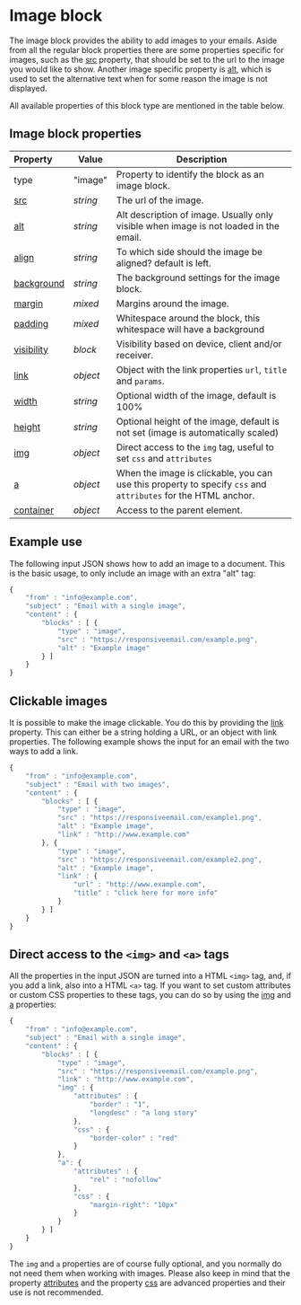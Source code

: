 # Image block

The image block provides the ability to add images to your emails.
Aside from all the regular block properties there are some properties specific 
for images, such as the [src](ResponsiveEmail/json/property-src) 
property, that should be set to the url to the image you would like to show.
Another image specific property is [alt](ResponsiveEmail/json/property-alt),
which is used to set the alternative text when for some reason the image is not displayed.

All available properties of this block type are mentioned in the table below.

## Image block properties

| Property | Value | Description                                                                                                                                                 |
|:---------|-------|-------------------------------------------------------------------------------------------------------------------------------------------------------------|
| type | "image" | Property to identify the block as an image block.                                                                                                             |
| [src](ResponsiveEmail/json/property-src) | _string_ | The url of the image.                                                                                     |
| [alt](ResponsiveEmail/json/property-alt) | _string_ | Alt description of image. Usually only visible when image is not loaded in the email.                     |
| [align](ResponsiveEmail/json/property-align) | _string_ | To which side should the image be aligned? default is left.                                           |
| [background](ResponsiveEmail/json/property-background) | _string_ | The background settings for the image block.                                                |
| [margin](ResponsiveEmail/json/property-margin) | _mixed_ | Margins around the image.                                                                            |
| [padding](ResponsiveEmail/json/property-padding) | _mixed_ | Whitespace around the block, this whitespace will have a background                                |
| [visibility](ResponsiveEmail/json/property-visibility) | _block_ | Visibility based on device, client and/or receiver.                                          |
| [link](ResponsiveEmail/json/property-link) | _object_ | Object with the link properties `url`, `title` and `params`.                                            |
| [width](ResponsiveEmail/json/property-image-width) | _string_ | Optional width of the image, default is 100%                                                    |
| [height](ResponsiveEmail/json/property-image-height) | _string_ | Optional height of the image, default is not set (image is automatically scaled)              |
| [img](ResponsiveEmail/json/property-img) | _object_ | Direct access to the `img` tag, useful to set `css` and `attributes`                                      |
| [a](ResponsiveEmail/json/property-a) | _object_ | When the image is clickable, you can use this property to specify `css` and `attributes` for the HTML anchor. |
| [container](ResponsiveEmail/json/property-container) | _object_ | Access to the parent element.                                                                 |

## Example use

The following input JSON shows how to add an image to a document. This is
the basic usage, to only include an image with an extra "alt" tag:

```javascript
{
    "from" : "info@example.com",
    "subject" : "Email with a single image",
    "content" : {
        "blocks" : [ {
            "type" : "image",
            "src" : "https://responsiveemail.com/example.png",
            "alt" : "Example image"
        } ]
    }
}
```

## Clickable images

It is possible to make the image clickable. You do this by providing the
[link](ResponsiveEmail/json/property-link) property. This can 
either be a string holding a URL, or an object with link properties. 
The following example shows the input for an email with the two ways to add a link.

```javascript
{
    "from" : "info@example.com",
    "subject" : "Email with two images",
    "content" : {
        "blocks" : [ {
            "type" : "image",
            "src" : "https://responsiveemail.com/example1.png",
            "alt" : "Example image",
            "link" : "http://www.example.com"
        }, {
            "type" : "image",
            "src" : "https://responsiveemail.com/example2.png",
            "alt" : "Example image",
            "link" : {
                "url" : "http://www.example.com",
                "title" : "click here for more info"
            }
        } ]
    }
}
```

## Direct access to the `<img>` and `<a>` tags

All the properties in the input JSON are turned into a HTML `<img>` tag, and, 
if you add a link, also into a HTML `<a>` tag. If you want to set custom 
attributes or custom CSS properties to these tags, you can do so by using the 
[img](ResponsiveEmail/json/property-img) and [a](ResponsiveEmail/json/property-a) properties:

```javascript
{
    "from" : "info@example.com",
    "subject" : "Email with a single image",
    "content" : {
        "blocks" : [ {
            "type" : "image",
            "src" : "https://responsiveemail.com/example.png",
            "link" : "http://www.example.com",
            "img" : {
                "attributes" : {
                    "border" : "1",
                    "longdesc" : "a long story"
                },
                "css" : {
                    "border-color" : "red"
                }
            },
            "a": {
                "attributes" : {
                    "rel" : "nofollow"
                },
                "css" : {
                    "margin-right": "10px"
                }
            }
        } ]
    }
}
```

The `img` and `a` properties are of course fully optional, and you normally do 
not need them when working with images. Please also keep in mind that the property
[attributes](ResponsiveEmail/json/property-attributes) and 
the property [css](ResponsiveEmail/json/property-css) are 
advanced properties and their use is not recommended.
